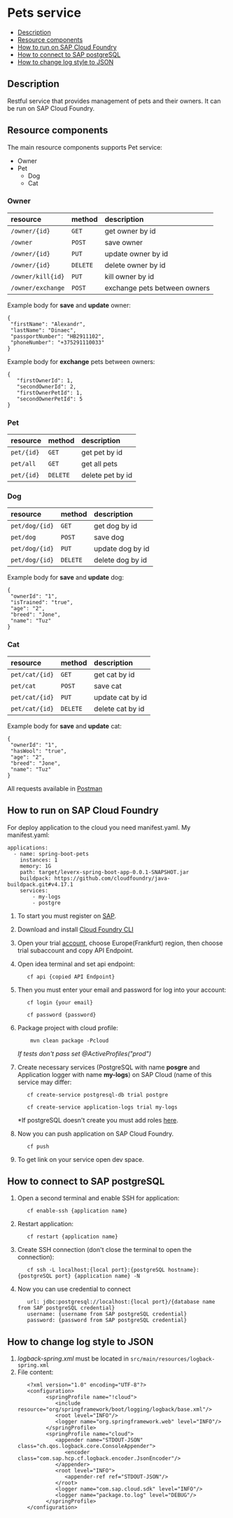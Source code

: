 # Pets service

* [Description](#description)
* [Resource components](#Resource-components)
* [How to run on SAP Cloud Foundry](#How-to-run-on-SAP-Cloud-Foundry)
* [How to connect to SAP postgreSQL](#How-to-connect-to-SAP-postgreSQL)
* [How to change log style to JSON](#How-to-change-log-style-to-JSON)


## Description

Restful service that provides management of pets and their owners.
It can be run on SAP Cloud Foundry.

## Resource components

The main resource components supports Pet service:

- Owner
- Pet
  - Dog
  - Cat

### Owner

| resource | method | description |
|:-----------------|:------------------|:------------------|
| `/owner/{id}`      |   `GET`   | get owner by id |
| `/owner`           |   `POST`  | save owner |
| `/owner/{id}`      |   `PUT`   | update owner by id |
| `/owner/{id}`      |  `DELETE` | delete owner by id |
| `/owner/kill{id}`  |   `PUT`   | kill owner by id |
| `/owner/exchange`  |   `POST`  | exchange pets between owners |

Example body for **save** and **update** owner:
 ```
{
  "firstName": "Alexandr",
  "lastName": "Dinaec",
  "passportNumber": "HB2911102",
  "phoneNumber": "+375291110033"
}
 ```
Example body for **exchange** pets between owners:
 ```
{
    "firstOwnerId": 1,
    "secondOwnerId": 2,
    "firstOwnerPetId": 1,
    "secondOwnerPetId": 5
}
 ```

### Pet

| resource | method | description |
|:-----------------|:------------------|:------------------|
| `pet/{id}`      |   `GET`   | get pet by id |
| `pet/all`       |   `GET`   | get all pets |
| `pet/{id}`      |  `DELETE` | delete pet by id |

### Dog

| resource | method | description |
|:-----------------|:------------------|:------------------|
| `pet/dog/{id}`      |   `GET`   | get dog by id |
| `pet/dog`           |   `POST`  | save dog |
| `pet/dog/{id}`      |   `PUT`   | update dog by id |
| `pet/dog/{id}`      |  `DELETE` | delete dog by id |

Example body for **save** and **update** dog:
 ```
{
  "ownerId": "1",
  "isTrained": "true",
  "age": "2",
  "breed": "Jone",
  "name": "Tuz"
}
 ```

### Cat

| resource | method | description |
|:-----------------|:------------------|:------------------|
| `pet/cat/{id}`      |   `GET`   | get cat by id |
| `pet/cat`           |   `POST`  | save cat |
| `pet/cat/{id}`      |   `PUT`   | update cat by id |
| `pet/cat/{id}`      |  `DELETE` | delete cat by id |

Example body for **save** and **update** cat:
 ```
{
  "ownerId": "1",
  "hasWool": "true",
  "age": "2",
  "breed": "Jone",
  "name": "Tuz"
}
 ```

All requests available in [Postman](https://www.getpostman.com/collections/f9fbe3cc98ad34cdc009)      
        
## How to run on SAP Cloud Foundry

For deploy application to the cloud you need manifest.yaml. My manifest.yaml:

```
applications:
  - name: spring-boot-pets
    instances: 1
    memory: 1G
    path: target/leverx-spring-boot-app-0.0.1-SNAPSHOT.jar
    buildpack: https://github.com/cloudfoundry/java-buildpack.git#v4.17.1
    services: 
        - my-logs
        - postgre
```

   1. To start you must register on [SAP](https://www.sap.com/).

   2. Download and install [Cloud Foundry CLI](https://github.com/cloudfoundry/cli)

   3. Open your trial [account](https://cockpit.hanatrial.ondemand.com/trial/#/home/trial), choose Europe(Frankfurt) region,
   then choose trial subaccount and copy API Endpoint.
   
   4. Open idea terminal and set api endpoint:

      ```
         cf api {copied API Endpoint}
      ```
   
   5. Then you must enter your email and password for log into your account:

      ```
         cf login {your email}
      ```
   
      ```
         cf password {password}
      ```

   6. Package project with cloud profile:

      ```
          mvn clean package -Pcloud
      ```
      *If tests don't pass set @ActiveProfiles("prod")*
  
   7. Create necessary services (PostgreSQL with name **posgre** and Application logger with name 
   **my-logs**) on SAP Cloud (name of this service may differ:

      ```
         cf create-service postgresql-db trial postgre
      ```

      ```
         cf create-service application-logs trial my-logs 
      ```
      
        *If postgreSQL doesn't create you must add roles [here](https://cockpit.hanatrial.ondemand.com/trial/#/globalaccount/4c78b525-9f04-4c8b-821e-7017623a5dc3/subaccount/ba456e73-07f0-4170-aa54-d72490a7b420/usersOverview&//userRoleCollections/0/?layout=TwoColumnsBeginExpanded).
   8. Now you can push application on SAP Cloud Foundry.
   
      ```
         cf push
      ```
   
   9. To get link on your service open dev space.

## How to connect to SAP postgreSQL

1. Open a second terminal and enable SSH for application:

   ```
      cf enable-ssh {application name}
   ```

2. Restart application:

   ```
      cf restart {application name}
   ```

3. Create SSH connection (don't close the terminal to open the connection):

   ```
      cf ssh -L localhost:{local port}:{postgreSQL hostname}:{postgreSQL port} {application name} -N
   ```
   
4. Now you can use credential to connect
   
   ```
      url: jdbc:postgresql://localhost:{local port}/{database name from SAP postgreSQL credential}
      username: {username from SAP postgreSQL credential}
      password: {password from SAP postgreSQL credential}
   ```
   
## How to change log style to JSON

   1. *logback-spring.xml* must be located in ```src/main/resources/logback-spring.xml```
   2. File content:
      ```
         <?xml version="1.0" encoding="UTF-8"?>
         <configuration>
               <springProfile name="!cloud">
                  <include resource="org/springframework/boot/logging/logback/base.xml"/>
                  <root level="INFO"/>
                  <logger name="org.springframework.web" level="INFO"/>
               </springProfile>
               <springProfile name="cloud">
                  <appender name="STDOUT-JSON" class="ch.qos.logback.core.ConsoleAppender">
                     <encoder class="com.sap.hcp.cf.logback.encoder.JsonEncoder"/>
                  </appender>
                  <root level="INFO">
                     <appender-ref ref="STDOUT-JSON"/>
                  </root>
                  <logger name="com.sap.cloud.sdk" level="INFO"/>
                  <logger name="package.to.log" level="DEBUG"/>
               </springProfile>
         </configuration>
      ```
   
